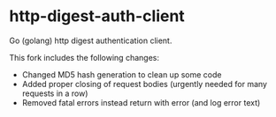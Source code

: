 http-digest-auth-client
=======================

Go (golang) http digest authentication client.

This fork includes the following changes:

- Changed MD5 hash generation to clean up some code
- Added proper closing of request bodies (urgently needed for many requests in a row)
- Removed fatal errors instead return with error (and log error text) 